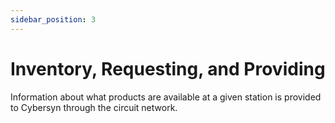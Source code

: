 ```yaml
---
sidebar_position: 3
---
```


# Inventory, Requesting, and Providing

Information about what products are available at a given station is provided to Cybersyn through the circuit network.
